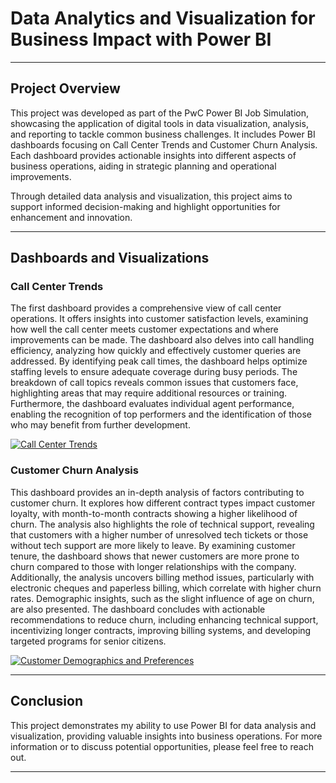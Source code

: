 # Data Analytics and Visualization for Business Impact with Power BI

---

## Project Overview

This project was developed as part of the PwC Power BI Job Simulation, showcasing the application of digital tools in data visualization, analysis, and reporting to tackle common business challenges. It includes Power BI dashboards focusing on Call Center Trends and Customer Churn Analysis. Each dashboard provides actionable insights into different aspects of business operations, aiding in strategic planning and operational improvements.

Through detailed data analysis and visualization, this project aims to support informed decision-making and highlight opportunities for enhancement and innovation.

---

## Dashboards and Visualizations

### Call Center Trends
The first dashboard provides a comprehensive view of call center operations. It offers insights into customer satisfaction levels, examining how well the call center meets customer expectations and where improvements can be made. The dashboard also delves into call handling efficiency, analyzing how quickly and effectively customer queries are addressed. By identifying peak call times, the dashboard helps optimize staffing levels to ensure adequate coverage during busy periods. The breakdown of call topics reveals common issues that customers face, highlighting areas that may require additional resources or training. Furthermore, the dashboard evaluates individual agent performance, enabling the recognition of top performers and the identification of those who may benefit from further development.

[![Call Center Trends]()]([file-02GcYkWa8Ef3WUBM0W9AZbeq](https://app.powerbi.com/view?r=eyJrIjoiMTEwNGUxZjEtNjI2OC00ZmE0LTg0MjktMjY2YmM3MDg0MDMwIiwidCI6IjI1Y2UwMjYxLWJiZDYtNDljZC1hMWUyLTU0MjYwODg2ZDE1OSJ9))

### Customer Churn Analysis
This dashboard provides an in-depth analysis of factors contributing to customer churn. It explores how different contract types impact customer loyalty, with month-to-month contracts showing a higher likelihood of churn. The analysis also highlights the role of technical support, revealing that customers with a higher number of unresolved tech tickets or those without tech support are more likely to leave. By examining customer tenure, the dashboard shows that newer customers are more prone to churn compared to those with longer relationships with the company. Additionally, the analysis uncovers billing method issues, particularly with electronic cheques and paperless billing, which correlate with higher churn rates. Demographic insights, such as the slight influence of age on churn, are also presented. The dashboard concludes with actionable recommendations to reduce churn, including enhancing technical support, incentivizing longer contracts, improving billing systems, and developing targeted programs for senior citizens.

[![Customer Demographics and Preferences]()]([file-eWaVTQipMMPwmeCOcwfsoHxm](https://app.powerbi.com/view?r=eyJrIjoiYTUyOTEyZDYtZDI3Mi00M2RkLWE1N2UtMmVjYWY3MTM2MDM4IiwidCI6IjI1Y2UwMjYxLWJiZDYtNDljZC1hMWUyLTU0MjYwODg2ZDE1OSJ9))

---

## Conclusion

This project demonstrates my ability to use Power BI for data analysis and visualization, providing valuable insights into business operations. For more information or to discuss potential opportunities, please feel free to reach out.

---
